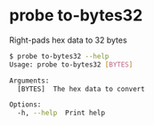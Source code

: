 # probe to-bytes32

Right-pads hex data to 32 bytes

```bash
$ probe to-bytes32 --help
Usage: probe to-bytes32 [BYTES]

Arguments:
  [BYTES]  The hex data to convert

Options:
  -h, --help  Print help
```
